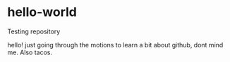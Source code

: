 # hello-world
Testing repository

hello! just going through the motions to learn a bit about github, dont mind me.
Also tacos.
